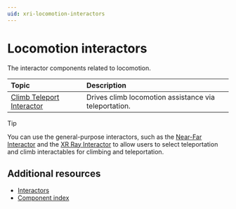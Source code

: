 ```yaml
---
uid: xri-locomotion-interactors
---
```


# Locomotion interactors

The interactor components related to locomotion. 

| **Topic**             | **Description**         |
| :-------------------- | :----------------------- |
| [Climb Teleport Interactor](climb-teleport-interactor.md)   |Drives climb locomotion assistance via teleportation.|

> [!TIP]
> You can use the general-purpose interactors, such as the [Near-Far Interactor](near-far-interactor.md) and the [XR Ray Interactor](xr-ray-interactor.md) to allow users to select teleportation and climb interactables for climbing and teleportation.

## Additional resources
 
* [Interactors](interactor-components.md)
* [Component index](components.md)
